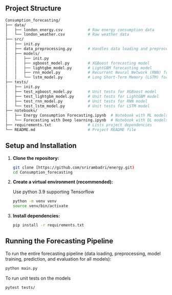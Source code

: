 ## Project Structure

```bash
Consumption_forecasting/
├── data/
│   ├── london_energy.csv           # Raw energy consumption data
│   └── london_weather.csv          # Raw weather data
├── src/
│   ├── init.py                 
│   ├── data_preprocessing.py       # Handles data loading and preprocessing
│   ├── models/
│   │   ├── init.py             
│   │   ├── xgboost_model.py        # XGBoost forecasting model
│   │   ├── lightgbm_model.py       # LightGBM forecasting model
│   │   ├── rnn_model.py            # Recurrent Neural Network (RNN) forecasting model
│   │   └── lstm_model.py           # Long Short-Term Memory (LSTM) forecasting model
├── tests/
│   ├── init.py                 
│   ├── test_xgboost_model.py       # Unit tests for XGBoost model
│   ├── test_lightgbm_model.py      # Unit tests for LightGBM model
│   ├── test_rnn_model.py           # Unit tests for RNN model
│   └── test_lstm_model.py          # Unit tests for LSTM model
├── notebooks/
│   ├── Energy Consumption Forecasting.ipynb  # Notebook with ML models
│   └── Forecasting with Deep learning.ipynb  # Notebook with DL models          
├── requirements.txt                # Lists project dependencies
└── README.md                       # Project README file
```

## Setup and Installation

1.  **Clone the repository:**
    ```bash
    git clone [https://github.com/srirambadri/energy.git)
    cd Consumption_forecasting
    ```

2.  **Create a virtual environment (recommended):**

    Use python 3.9 supporting Tensorflow
    ```bash
    python -m venv venv
    source venv/bin/activate
    ```

3.  **Install dependencies:**
    ```bash
    pip install -r requirements.txt
    ```

## Running the Forecasting Pipeline

To run the entire forecasting pipeline (data loading, preprocessing, model training, prediction, and evaluation for all models):
```bash
python main.py
```
To run unit tests on the models
```bash
pytest tests/
```